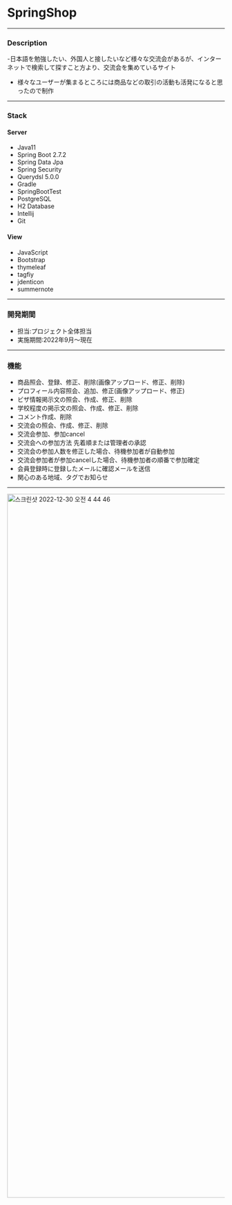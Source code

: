# SpringShop

---

### Description

-日本語を勉強したい、外国人と接したいなど様々な交流会があるが、インターネットで検索して探すこと方より、交流会を集めているサイト
- 様々なユーザーが集まるところには商品などの取引の活動も活発になると思ったので制作


---

### Stack

#### Server
- Java11
- Spring Boot 2.7.2
- Spring Data Jpa
- Spring Security
- Querydsl 5.0.0
- Gradle
- SpringBootTest
- PostgreSQL
- H2 Database
- Intellij
- Git

#### View 
- JavaScript
- Bootstrap
- thymeleaf
- tagfiy
- jdenticon
- summernote

---

### 開発期間

- 担当:プロジェクト全体担当
- 実施期間:2022年9月〜現在

---

### 機能

- 商品照会、登録、修正、削除(画像アップロード、修正、削除)
- プロフィール内容照会、追加、修正(画像アップロード、修正)
- ビザ情報掲示文の照会、作成、修正、削除
- 学校程度の掲示文の照会、作成、修正、削除
- コメント作成、削除
- 交流会の照会、作成、修正、削除
- 交流会参加、参加cancel
- 交流会への参加方法 先着順または管理者の承認
- 交流会の参加人数を修正した場合、待機参加者が自動参加
- 交流会参加者が参加cancelした場合、待機参加者の順番で参加確定
- 会員登録時に登録したメールに確認メールを送信
- 関心のある地域、タグでお知らせ

---

<img width="1628" alt="스크린샷 2022-12-30 오전 4 44 46" src="https://user-images.githubusercontent.com/85472257/210005510-74f0baa5-bdaa-402a-83b2-179d059d43ba.png">



